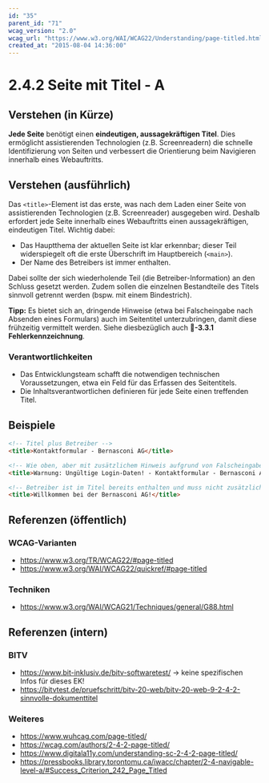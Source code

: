 ```yaml
---
id: "35"
parent_id: "71"
wcag_version: "2.0"
wcag_url: "https://www.w3.org/WAI/WCAG22/Understanding/page-titled.html"
created_at: "2015-08-04 14:36:00"
---
```


# 2.4.2 Seite mit Titel - A

## Verstehen (in Kürze)

**Jede Seite** benötigt einen **eindeutigen, aussagekräftigen Titel**. Dies ermöglicht assistierenden Technologien (z.B. Screenreadern) die schnelle Identifizierung von Seiten und verbessert die Orientierung beim Navigieren innerhalb eines Webauftritts.

## Verstehen (ausführlich)

Das `<title>`-Element ist das erste, was nach dem Laden einer Seite von assistierenden Technologien (z.B. Screenreader) ausgegeben wird. Deshalb erfordert jede Seite innerhalb eines Webauftritts einen aussagekräftigen, eindeutigen Titel. Wichtig dabei:

- Das Hauptthema der aktuellen Seite ist klar erkennbar; dieser Teil widerspiegelt oft die erste Überschrift im Hauptbereich (`<main>`).
- Der Name des Betreibers ist immer enthalten.

Dabei sollte der sich wiederholende Teil (die Betreiber-Information) an den Schluss gesetzt werden. Zudem sollen die einzelnen Bestandteile des Titels sinnvoll getrennt werden (bspw. mit einem Bindestrich).

**Tipp:** Es bietet sich an, dringende Hinweise (etwa bei Falscheingabe nach Absenden eines Formulars) auch im Seitentitel unterzubringen, damit diese frühzeitig vermittelt werden. Siehe diesbezüglich auch **📜-3.3.1 Fehlerkennzeichnung**.

### Verantwortlichkeiten

- Das Entwicklungsteam schafft die notwendigen technischen Voraussetzungen, etwa ein Feld für das Erfassen des Seitentitels.
- Die Inhaltsverantwortlichen definieren für jede Seite einen treffenden Titel.

## Beispiele

```html
<!-- Titel plus Betreiber -->
<title>Kontaktformular - Bernasconi AG</title>

<!-- Wie oben, aber mit zusätzlichem Hinweis aufgrund von Falscheingaben -->
<title>Warnung: Ungültige Login-Daten! - Kontaktformular - Bernasconi AG</title>

<!-- Betreiber ist im Titel bereits enthalten und muss nicht zusätzlich angehängt werden (typisch für eine Startseite) -->
<title>Willkommen bei der Bernasconi AG!</title>
```

## Referenzen (öffentlich)

### WCAG-Varianten

- <https://www.w3.org/TR/WCAG22/#page-titled>
- <https://www.w3.org/WAI/WCAG22/quickref/#page-titled>

### Techniken

- <https://www.w3.org/WAI/WCAG21/Techniques/general/G88.html>

## Referenzen (intern)

### BITV

- <https://www.bit-inklusiv.de/bitv-softwaretest/> → keine spezifischen Infos für dieses EK!
- <https://bitvtest.de/pruefschritt/bitv-20-web/bitv-20-web-9-2-4-2-sinnvolle-dokumenttitel>

### Weiteres

- <https://www.wuhcag.com/page-titled/>
- <https://wcag.com/authors/2-4-2-page-titled/>
- <https://www.digitala11y.com/understanding-sc-2-4-2-page-titled/>
- <https://pressbooks.library.torontomu.ca/iwacc/chapter/2-4-navigable-level-a/#Success_Criterion_242_Page_Titled>